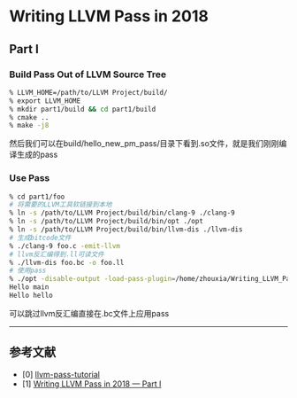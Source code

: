 # Writing LLVM Pass in 2018

## Part I
### Build Pass Out of LLVM Source Tree
```bash
% LLVM_HOME=/path/to/LLVM Project/build/
% export LLVM_HOME
% mkdir part1/build && cd part1/build
% cmake ..
% make -j8
```
然后我们可以在build/hello_new_pm_pass/目录下看到.so文件，就是我们刚刚编译生成的pass

### Use Pass
```bash
% cd part1/foo
# 将需要的LLVM工具软链接到本地
% ln -s /path/to/LLVM Project/build/bin/clang-9 ./clang-9
% ln -s /path/to/LLVM Project/build/bin/opt ./opt
% ln -s /path/to/LLVM Project/build/bin/llvm-dis ./llvm-dis
# 生成bitcode文件
% ./clang-9 foo.c -emit-llvm
# llvm反汇编得到.ll可读文件
% ./llvm-dis foo.bc -o foo.ll
# 使用pass
% ./opt -disable-output -load-pass-plugin=/home/zhouxia/Writing_LLVM_Pass_in_2018/part1/build/hello_new_pm_pass/libHelloNewPMPass.so -passes="hello-new-pm-pass" foo.ll
Hello main
Hello hello
```
可以跳过llvm反汇编直接在.bc文件上应用pass


---

## 参考文献
- [0] [llvm-pass-tutorial](https://github.com/abenkhadra/llvm-pass-tutorial)
- [1] [Writing LLVM Pass in 2018 — Part I](https://medium.com/@mshockwave/writing-llvm-pass-in-2018-part-i-531c700e85eb)